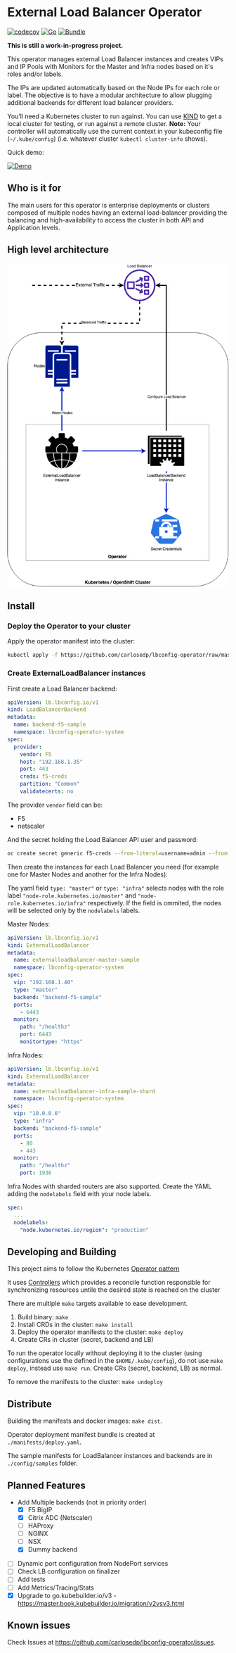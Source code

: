 # External Load Balancer Operator

[![codecov](https://codecov.io/gh/carlosedp/lbconfig-operator/branch/main/graph/badge.svg?token=YQG8GDWOKC)](https://codecov.io/gh/carlosedp/lbconfig-operator)
[![Go](https://github.com/carlosedp/lbconfig-operator/actions/workflows/go.yml/badge.svg)](https://github.com/carlosedp/lbconfig-operator/actions/workflows/go.yml)
[![Bundle](https://github.com/carlosedp/lbconfig-operator/actions/workflows/check-bundle.yml/badge.svg)](https://github.com/carlosedp/lbconfig-operator/actions/workflows/check-bundle.yml)


**This is still a work-in-progress project.**

This operator manages external Load Balancer instances and creates VIPs and IP Pools with Monitors for the Master and Infra nodes based on it's roles and/or labels.

The IPs are updated automatically based on the Node IPs for each role or label. The objective is to have a modular architecture to allow plugging additional backends for different load balancer providers.

You’ll need a Kubernetes cluster to run against. You can use [KIND](https://sigs.k8s.io/kind) to get a local cluster for testing, or run against a remote cluster.
**Note:** Your controller will automatically use the current context in your kubeconfig file (`~/.kube/config`) (i.e. whatever cluster `kubectl cluster-info` shows).

Quick demo:

[![Demo](https://img.youtube.com/vi/4b7oYA4nO5I/0.jpg)](https://www.youtube.com/watch?v=4b7oYA4nO5I)

## Who is it for

The main users for this operator is enterprise deployments or clusters composed of multiple nodes having an external load-balancer providing the balancing and high-availability to access the cluster in both API and Application levels.

## High level architecture

![High Level Architecture](./docs/LBOperator-Arch.drawio.png)

## Install

### Deploy the Operator to your cluster

Apply the operator manifest into the cluster:

```sh
kubectl apply -f https://github.com/carlosedp/lbconfig-operator/raw/master/manifests/deploy.yaml
```

### Create ExternalLoadBalancer instances

First create a Load Balancer backend:

```yaml
apiVersion: lb.lbconfig.io/v1
kind: LoadBalancerBackend
metadata:
  name: backend-f5-sample
  namespace: lbconfig-operator-system
spec:
  provider:
    vendor: F5
    host: "192.168.1.35"
    port: 443
    creds: f5-creds
    partition: "Common"
    validatecerts: no
```

The provider `vendor` field can be:

* F5
* netscaler

And the secret holding the Load Balancer API user and password:

```sh
oc create secret generic f5-creds --from-literal=username=admin --from-literal=password=admin123 --namespace lbconfig-operator-system
```

Then create the instances for each Load Balancer you need (for example one for Master Nodes and another for the Infra Nodes):

The yaml field `type: "master"` or `type: "infra"` selects nodes with the role label `"node-role.kubernetes.io/master"` and `"node-role.kubernetes.io/infra"` respectively. If the field is ommited, the nodes will be selected only by the `nodelabels` labels.

Master Nodes:

```yaml
apiVersion: lb.lbconfig.io/v1
kind: ExternalLoadBalancer
metadata:
  name: externalloadbalancer-master-sample
  namespace: lbconfig-operator-system
spec:
  vip: "192.168.1.40"
  type: "master"
  backend: "backend-f5-sample"
  ports:
    - 6443
  monitor:
    path: "/healthz"
    port: 6443
    monitortype: "https"
```

Infra Nodes:

```yaml
apiVersion: lb.lbconfig.io/v1
kind: ExternalLoadBalancer
metadata:
  name: externalloadbalancer-infra-sample-shard
  namespace: lbconfig-operator-system
spec:
  vip: "10.0.0.6"
  type: "infra"
  backend: "backend-f5-sample"
  ports:
    - 80
    - 443
  monitor:
    path: "/healthz"
    port: 1936
```

Infra Nodes with sharded routers are also supported. Create the YAML adding the `nodelabels` field with your node labels.

```yaml
spec:
  ...
  nodelabels:
    "node.kubernetes.io/region": "production"
```

## Developing and Building

This project aims to follow the Kubernetes [Operator pattern](https://kubernetes.io/docs/concepts/extend-kubernetes/operator/)

It uses [Controllers](https://kubernetes.io/docs/concepts/architecture/controller/)
which provides a reconcile function responsible for synchronizing resources untile the desired state is reached on the cluster

There are multiple `make` targets available to ease development.

1. Build binary: `make`
2. Install CRDs in the cluster: `make install`
3. Deploy the operator manifests to the cluster: `make deploy`
4. Create CRs in cluster (secret, backend and LB)

To run the operator locally without deploying it to the cluster (using configurations use the defined in the `$HOME/.kube/config`), do not use `make deploy`, instead use `make run`. Create CRs (secret, backend, LB) as normal.

To remove the manifests to the cluster: `make undeploy`

## Distribute

Building the manifests and docker images: `make dist`.

Operator deployment manifest bundle is created at `./manifests/deploy.yaml`.

The sample manifests for LoadBalancer instances and backends are in `./config/samples` folder.

## Planned Features

* Add Multiple backends (not in priority order)
  * [x] F5 BigIP
  * [x] Citrix ADC (Netscaler)
  * [ ] HAProxy
  * [ ] NGINX
  * [ ] NSX
  * [x] Dummy backend
* [ ] Dynamic port configuration from NodePort services
* [ ] Check LB configuration on finalizer
* [ ] Add tests
* [ ] Add Metrics/Tracing/Stats
* [x] Upgrade to go.kubebuilder.io/v3 - <https://master.book.kubebuilder.io/migration/v2vsv3.html>

## Known issues

Check Issues at <https://github.com/carlosedp/lbconfig-operator/issues>.
